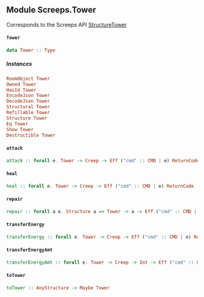 ## Module Screeps.Tower

Corresponds to the Screeps API [StructureTower](http://support.screeps.com/hc/en-us/articles/208437105-StructureTower)

#### `Tower`

``` purescript
data Tower :: Type
```

##### Instances
``` purescript
RoomObject Tower
Owned Tower
HasId Tower
EncodeJson Tower
DecodeJson Tower
Structural Tower
Refillable Tower
Structure Tower
Eq Tower
Show Tower
Destructible Tower
```

#### `attack`

``` purescript
attack :: forall e. Tower -> Creep -> Eff ("cmd" :: CMD | e) ReturnCode
```

#### `heal`

``` purescript
heal :: forall e. Tower -> Creep -> Eff ("cmd" :: CMD | e) ReturnCode
```

#### `repair`

``` purescript
repair :: forall a e. Structure a => Tower -> a -> Eff ("cmd" :: CMD | e) ReturnCode
```

#### `transferEnergy`

``` purescript
transferEnergy :: forall e. Tower -> Creep -> Eff ("cmd" :: CMD | e) ReturnCode
```

#### `transferEnergyAmt`

``` purescript
transferEnergyAmt :: forall e. Tower -> Creep -> Int -> Eff ("cmd" :: CMD | e) ReturnCode
```

#### `toTower`

``` purescript
toTower :: AnyStructure -> Maybe Tower
```


